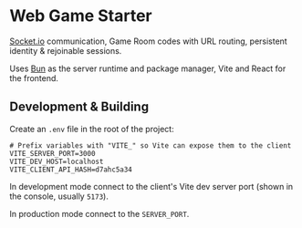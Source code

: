 # Web Game Starter

[Socket.io](https://socket.io/) communication, Game Room codes with URL routing, persistent identity & rejoinable sessions.

Uses [Bun](https://bun.sh/) as the server runtime and package manager, Vite and React for the frontend.

## Development & Building

Create an `.env` file in the root of the project:

```dotenv
# Prefix variables with "VITE_" so Vite can expose them to the client
VITE_SERVER_PORT=3000
VITE_DEV_HOST=localhost
VITE_CLIENT_API_HASH=d7ahc5a34
```

In development mode connect to the client's Vite dev server port (shown in the console, usually `5173`).

In production mode connect to the `SERVER_PORT`.
